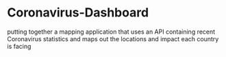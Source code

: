 # Coronavirus-Dashboard
putting together a mapping application that uses an API containing recent Coronavirus statistics and maps out the locations and impact each country is facing
